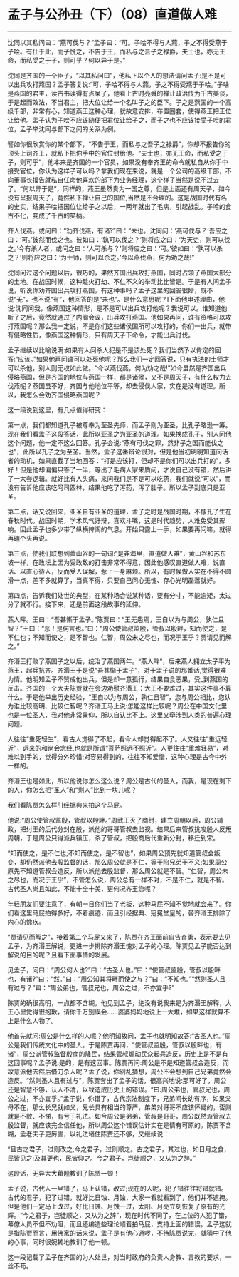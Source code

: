 # 孟子与公孙丑（下）（08）直道做人难

------

沈同以其私问曰：“燕可伐与？”孟子曰：“可。子哙不得与人燕，子之不得受燕于子哙。有仕于此，而子悦之，不告于王，而私与之吾子之禄爵，夫士也，亦无王命，而私受之于子，则可乎？何以异于是。”

沈同是齐国的一个臣子，“以其私问曰”，他私下以个人的想法请问孟子:是不是可以出兵攻打燕国？孟子答复说:“可，子哙不得与人燕，子之不得受燕于子哙。”子啥是燕国的君主，读古书读得有点呆了，他看上古时亮舜的禅让政治传为千古美谈，于是起而效法，不当君主，把大位让给一个名叫子之的臣下。子之是燕国的一个高级千部，非常有心，知道燕王这种心理，就故意安排，布置圈套，使得燕王把王位让给他。孟子认为子哙不应该随便把君位让给子之，而子之也不应该接受子哙的君位，孟子举沈同与部下之间的关系为例。

譬如你很欣赏你的某个部下，“不告于王，而私与之吾子之禄爵”，你却不报告你的顶头上司齐王，就私下把你手中的官位封给他。“夫士也，亦无王命，而私受之于子，则可乎”，他本来是齐国的一个官员，如果没有奉齐王的命令就私自从你手中接受官位，你认为这样子可以吗？拿我们现在来说，就是一个公司的高级干部，不向董事长报告就私自任命他喜欢的部下为业务经理，这个样子当然是说不过去了。“何以异于是”，同样的，燕王虽然贵为一国之尊，但是上面还有周天子，如今没有呈报周天子，竟然私下禅让自己的国位,当然是不合理的。这是战国时代有名的史实，结果子哙把国位让给子之以后，一两年就出了毛病，引起战乱。子哈的食古不化，变成了千古的笑柄。

齐人伐燕。或问曰：“劝齐伐燕，有诸?”曰：“未也。沈同问：‘燕可伐与？’吾应之曰：‘可。’彼然而伐之也。彼如曰：‘孰可以伐之？’则将应之曰：‘为天吏，则可以伐之。’今有杀人者，或问之曰：‘人可杀与？’则将应之曰：‘可。’彼如曰：‘孰可以杀之？’则将应之曰：‘为士师，则可以杀之。’今以燕伐燕，何为劝之哉!”

沈同问过这个问题以后，很巧的，果然齐国出兵攻打燕国，同时占领了燕国大部分的土地。在战国时候，这种趁火打劫、不仁不义的举动比比皆是。于是有人问孟子说，听说你劝齐国出兵攻打燕国，有这种事吗？孟子这里的回答很妙，既不说“无”，也不说“有”，他回答的是“未也”。是什么意思呢？I下面他申述理由，他说:沈同问我，像燕国这种情形，是不是可以出兵攻打他呢？我说可以。谁知道他听了之后，竟然就通过了内阁会议，出兵攻打燕国。他如果再问，谁有资格可以攻打燕国呢？那么我一定说，不是你们这些诸侯国所可以攻打的，你们一出兵，就带有侵略性质，像燕国这种情形，只有周天子下命令，才能出兵讨伐。

孟子继续以比喻说明:如果有人问杀人犯是不是该处死？我们当然予以肯定的回答:“应该。”如果他再问谁可以处死他呢？那么我们一定回答说，只有执法的士师才可以杀他，别人则无权如此做。“今以燕伐燕，何为劝之哉!”如今虽然是齐国出兵侵略燕国，但是齐国的地位与燕国一样，都是诸侯，又不是周天子，有什么权力去伐燕呢？燕国虽不好，齐国与他地位平等，却去侵伐人家，实在是没有道理。所以，我怎么会劝齐国侵略燕国呢？

这一段说到这里，有几点值得研究：

第一点，我们都知道孔子被尊奉为至圣先师，而孟子则为亚圣，比孔子略逊一筹。现在我们看孟子这段答话，此所以亚圣之为亚圣的道理。如果换成孔子，别人问他这个问题，他一定不这么回答。孔子会说:“燕有可伐之罪，然非子之国而能伐之也”，此所以孔子之为至圣。当然，孟子这番辩论很对，但是他当初明明知道问话者的动机，如果直截了当地回答：“打是应该打，但却不是你们可以出兵打的”，多好！但是他却偏偏只答了一半，等出了毛病人家来质问，才说自己没有错，然后讲了一大套逻辑。就好比有人头痛，来问我们是不是可以吃药，我们就说“可以”，而没有告诉他应该吃阿司匹林，结果他吃了泻药，泻了肚子。所以孟子到底只是亚圣。

第二点，话又说回来，亚圣自有亚圣的道理，孟子之时是战国时期，不像孔子生在春秋时代。战国时期，学术风气好辩，喜欢斗嘴，这是时代趋势，人难免受其影响。因此孟子也多少带了纵横捭阖的气息。开始只露上一手，如果要再问嘛，就得再磕个头再说。

第三点，使我们联想到黄山谷的一句词:“是非海里，直道做人难”，黄山谷和苏东坡一样，在政坛上因为受政敌的打击非常不得意，因此他感叹直道做人难，说直话、以直心待人，反而受人误解，惹上一身麻烦。所以，有时候做人实在不得不圆滑一点，差不多就算了，当真不得，只要自己问心无愧、存心光明磊落就好。

第四点，告诉我们处世的典型，在某种场合说某种话，要有分寸，不能逾矩，太过分了就不行。接下来，还是前面这段故事的延伸。

燕人畔。王曰：“吾甚慚于孟子。”陈贾曰：“王无患焉，王自以为与周公，孰仁且智？”王曰：“恶！是何言也。”曰：“周公使管叔监殷，管叔以殷畔，知而使之，是不仁也；不知而使之，是不智也。仁智，周公未之尽也，而况于王乎？贾请见而解之。”

齐湣王打败了燕国子之以后，统治了燕国两年。“燕人畔”，后来燕人拥立太子平为燕王，起兵抗齐。齐湣王于是说“吾甚惭于孟子”，对于孟子说的那番话,觉得很难为情。他明知孟子不赞成他出兵，但是却一意孤行，结果自食恶果，受_到燕国的反击。齐国的一个大夫陈贾就在旁边劝慰齐湣王：大王不要难过，其实这件事不算什么。于是他举出历史经验，“王自以为与周公，孰仁且智”，您与周公相比，您认为谁比较高明、比较仁智呢？齐湣王马上说:怎能这样比较呢？周公在中国文化里也是一位圣人，我对他非常景仰，所以自认比不上。这里又牵涉到人类的普遍心理问题。

人往往“重死轻生”，看古人觉得了不起，看今人却觉得起不了。人又往往“重远轻近”，远来的和尚会念经,也就是所谓“菩萨照远不照近”。人更往往“重难轻易”，对难以到手的，觉得分外珍惜;对容易得到的，往往不知爱惜，这种心理是古今中外一样的。

齐湣王也是如此，所以他说你怎么这么说？周公是古代的圣人，而我，是现在剩下的人，你怎么把“圣人”和“剩人”比到一块儿呢？

我们看陈贾怎么样引经据典来拍这个马屁。

他说:“周公使管叔监殷，管叔以殷畔。”周武王灭了商纣，建立周朝以后，周公辅政，把纣王的后代分封在殷，派他的哥哥管叔去监视。结果后来管叔挑唆殷人反叛周朝，于是周公只得派兵镇压，杀了管叔，把殷商后代重新分封，移迁到宋。

“知而使之，是不仁也;不知而使之，是不智也”，如果周公预先就知道管叔会叛变，却仍然派他去殷监督的话，那么周公就是不仁，等于陷兄弟于不义;如果周公原先不知道管叔会造反，所以派他去殷监督，那么周公就是不智。“仁智，周公未之尽也，而况于王乎”，不管怎么说，周公总有一样不对，不是不仁，就是不智。古代圣人尚且如此，不能十全十美，更何况齐王您呢？

年轻朋友们要注意了，有朝一日你们当了老板，这种马屁不知不觉地就会来了。你们看这里马屁拍得多好，不着痕迹，而且引经据典、冠冕堂皇的，替齐湣王排除了内心的愧疚。

“贾请见而解之”，接着第二个马屁又来了，陈贾在齐王面前自告奋勇，表示要去见孟子，为齐湣王解说，更进一步排除齐湣王愧对孟子的心理。陈贾见孟子能否达到解说的目的呢？且看下面事情的发展。

见孟子，问曰：“周公何人也?”曰：“古圣人也。”曰：“使管叔监殷，管叔以殷畔也，有诸?”曰：“然。”曰：“周公知其将畔而使之与？”曰：“不知也。”“然则圣人且有过与？”曰：“周公弟也，管叔兄也，周公之过，不亦宜乎?”

陈贾的确很高明，一点都不含糊。他见到孟子，绝没有说我来是为齐湣王解释，大王心里觉得很抱歉，请你千万别误会……婆婆妈妈地说上一大堆，如果这样就算不上是什么人物了。

他首先就问:周公是什么样的人呢？他明知故问，孟子也就明知故答:“古圣人也。”周公是我们传统文化中的圣人。于是陈贾再问，“使管叔监殷，管叔以殷畔也，有诸”，周公派管叔监督殷商的降民，结果管叔煽动民众起兵造反，历史上是不是有这回事呢？孟子说:是的，是有这回事。陈贾再问:周公是不是知道管叔会造反，而故意派他去然后借刀杀人呢？孟子说，你别乱猜想，周公不会想到自己兄弟竟然会造反。“然则圣人且有过与”，陈贾套出了孟子的话，很高兴地说:那可好了，周公还是智慧不够，认人不清，以致造成历史上的错误。“曰:周公弟也，管叔兄也，周公之过，不亦宜乎。”孟子说，你错了，古代宗法制度下，兄弟间长幼有序，如果父母不在，那么长兄就如父，兄长具有相当的尊严，弟弟对哥哥不应该怀疑的，否则就是不敬、不悌，有亏于礼法。如今周公是弟弟，管叔是哥哥，周公既然派管叔去殷监督，就应该完全信任他，所以周公这个错误估计实在是情有可原的。陈贾不含糊，孟老夫子更厉害，以礼法堵住陈贾还不够，又继续说：

“且古之君子，过则改之;今之君子，过则顺之。古之君子，其过也，如日月之食，民皆见之;及其更也，民皆仰之。今之君子，岂徒顺之，又从为之辞。”

这段话，无异大大藉题教训了陈贾一顿！

孟子说，古代人一旦错了，马上认错，改过;现在的人呢，犯了错往往将错就错。古代的君子，犯了过错，就好比日蚀、月蚀，大家一看就看到了，他们并不遮掩。但是他们一定马上改过，好比日蚀、月蚀一过，太阳、月亮立刻恢复了原有的光辉。“今之君子，岂徒顺之，又从为之辞”，现在时代不同了，在上位的人犯了错，幕僚人员不但不劝阻，而且还编造些理论顺着拍马屁，支持上面的错误。孟子这就是指陈贾而言，用佛家的话来说，孟子是有他心通啰，不待陈贾说完，就猜中了他的心事，同时很婉转地教训了他一顿。

这一段记载了孟子在齐国的为人处世，对当时政府的负责人身教、言教的要求，一丝不苟。
